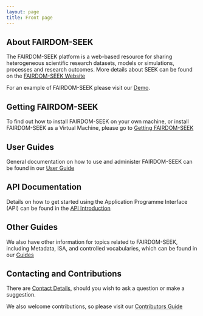 ```yaml
---
layout: page
title: Front page
---
```


## About FAIRDOM-SEEK

The FAIRDOM-SEEK platform is a web-based resource for sharing heterogeneous scientific research datasets, 
models or simulations, processes and research outcomes. More details about SEEK can be found on the [FAIRDOM-SEEK Website](https://seek4science.org)

For an example of FAIRDOM-SEEK please visit our [Demo](http://demo.seek4science.org).

## Getting FAIRDOM-SEEK

To find out how to install FAIRDOM-SEEK on your own machine, or install FAIRDOM-SEEK as a Virtual Machine, please go to [Getting FAIRDOM-SEEK](get-seek.html)

## User Guides

General documentation on how to use and administer FAIRDOM-SEEK can be found in our [User Guide](help/user-guide/index.html)

## API Documentation

Details on how to get started using the Application Programme Interface (API) can be found in the [API Introduction](/help/user-guide/api.html) 

## Other Guides

We also have other information for topics related to FAIRDOM-SEEK, including Metadata, ISA, and controlled vocabularies, which can be found
in our [Guides](help/index.html)

## Contacting and Contributions

There are [Contact Details](/contacting-us.html), should you wish to ask a question or make a suggestion.

We also welcome contributions, so please visit our [Contributors Guide](/contributing.html)
